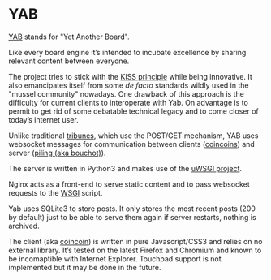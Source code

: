 # YAB

[YAB](https://gitlab.com/Marotte/Yab) stands for "Yet Another Board".

Like every board engine it’s intended to incubate excellence by sharing relevant content between everyone.

The project tries to stick with the [KISS principle](https://en.wikipedia.org/wiki/KISS_principle) while being innovative. It also emancipates itself from some _de facto_ standards wildly used in the "mussel community" nowadays. One drawback of this approach is the difficulty for current clients to interoperate with Yab. On advantage is to permit to get rid of some debatable technical legacy and to come closer of today’s internet user. 

Unlike traditional [tribunes](../ontology/tribune.md), which use the POST/GET mechanism, YAB uses websocket messages for communication between clients ([coincoins](../ontology/coincoin.md)) and server ([piling (aka bouchot)](../ontology/bouchot.md)).

The server is written in Python3 and makes use of the [uWSGI project](https://uwsgi-docs.readthedocs.io/en/latest/).

Nginx acts as a front-end to serve static content and to pass websocket requests to the [WSGI](https://en.wikipedia.org/wiki/Web_Server_Gateway_Interface) script.

Yab uses SQLite3 to store posts. It only stores the most recent posts (200 by default) just to be able to serve them again if server restarts, nothing is archived. 

The client (aka [coincoin](../ontology/coincoin.md)) is written in pure Javascript/CSS3 and relies on no external library. It’s tested on the latest Firefox and Chromium and known to be incomaptible with Internet Explorer. Touchpad support is not implemented but it may be done in the future.


